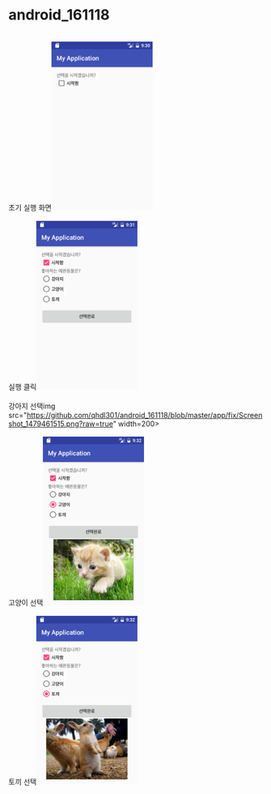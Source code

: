 # android_161118
<br>초기 실행 화면<img src="https://github.com/qhdl301/android_161118/blob/master/app/fix/Screenshot_1479461482.png?raw=true" width=200></br>
<br>실행 클릭<img src="https://github.com/qhdl301/android_161118/blob/master/app/fix/Screenshot_1479461501.png?raw=true" width=200></br>
<br>강아지 선택img src="https://github.com/qhdl301/android_161118/blob/master/app/fix/Screenshot_1479461515.png?raw=true" width=200></br>
<br>고양이 선택<img src="https://github.com/qhdl301/android_161118/blob/master/app/fix/Screenshot_1479461522.png?raw=true" width=200></br>
<br>토끼 선택<img src="https://github.com/qhdl301/android_161118/blob/master/app/fix/Screenshot_1479461529.png?raw=true" width=200></br>
